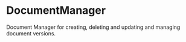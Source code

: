 # DocumentManager
Document Manager for creating, deleting and updating and managing document versions.
